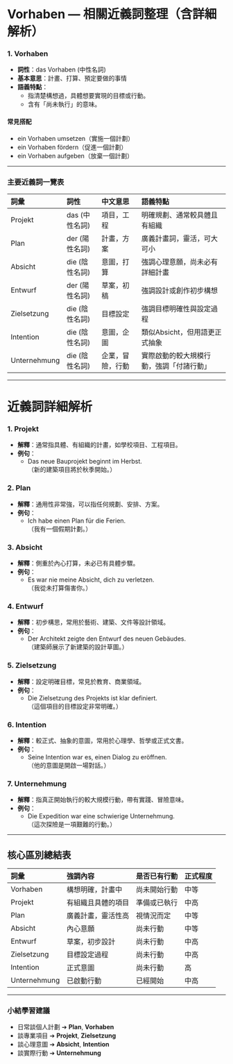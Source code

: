 # Vorhaben — 相關近義詞整理（含詳細解析）

### 1. Vorhaben

- **詞性**：das Vorhaben (中性名詞)
- **基本意思**：計畫、打算、預定要做的事情
- **語義特點**：
  - 指清楚構想過，具體想要實現的目標或行動。
  - 含有「尚未執行」的意味。

#### 常見搭配
- ein Vorhaben umsetzen（實施一個計劃）
- ein Vorhaben fördern（促進一個計劃）
- ein Vorhaben aufgeben（放棄一個計劃）

---

### 主要近義詞一覽表

| 詞彙           | 詞性            | 中文意思       | 語義特點 |
|:--------------|:----------------|:--------------|:--------|
| Projekt        | das (中性名詞)   | 項目，工程     | 明確規劃、通常較具體且有組織 |
| Plan           | der (陽性名詞)   | 計畫，方案     | 廣義計畫詞，靈活，可大可小 |
| Absicht        | die (陰性名詞)   | 意圖，打算     | 強調心理意願，尚未必有詳細計畫 |
| Entwurf        | der (陽性名詞)   | 草案，初稿     | 強調設計或創作初步構想 |
| Zielsetzung    | die (陰性名詞)   | 目標設定       | 強調目標明確性與設定過程 |
| Intention      | die (陰性名詞)   | 意圖，企圖     | 類似Absicht，但用語更正式抽象 |
| Unternehmung   | die (陰性名詞)   | 企業，冒險，行動 | 實際啟動的較大規模行動，強調「付諸行動」 |

---

# 近義詞詳細解析

### 1. Projekt

- **解釋**：通常指具體、有組織的計畫，如學校項目、工程項目。
- **例句**：
  - Das neue Bauprojekt beginnt im Herbst.  
    （新的建築項目將於秋季開始。）

### 2. Plan

- **解釋**：通用性非常強，可以指任何規劃、安排、方案。
- **例句**：
  - Ich habe einen Plan für die Ferien.  
    （我有一個假期計劃。）

### 3. Absicht

- **解釋**：側重於內心打算，未必已有具體步驟。
- **例句**：
  - Es war nie meine Absicht, dich zu verletzen.  
    （我從未打算傷害你。）

### 4. Entwurf

- **解釋**：初步構思，常用於藝術、建築、文件等設計領域。
- **例句**：
  - Der Architekt zeigte den Entwurf des neuen Gebäudes.  
    （建築師展示了新建築的設計草圖。）

### 5. Zielsetzung

- **解釋**：設定明確目標，常見於教育、商業領域。
- **例句**：
  - Die Zielsetzung des Projekts ist klar definiert.  
    （這個項目的目標設定非常明確。）

### 6. Intention

- **解釋**：較正式、抽象的意圖，常用於心理學、哲學或正式文書。
- **例句**：
  - Seine Intention war es, einen Dialog zu eröffnen.  
    （他的意圖是開啟一場對話。）

### 7. Unternehmung

- **解釋**：指真正開始執行的較大規模行動，帶有實踐、冒險意味。
- **例句**：
  - Die Expedition war eine schwierige Unternehmung.  
    （這次探險是一項艱難的行動。）

---

## 核心區別總結表

| 詞彙         | 強調內容         | 是否已有行動 | 正式程度 |
|:------------|:----------------|:------------|:--------|
| Vorhaben     | 構想明確，計畫中     | 尚未開始行動  | 中等     |
| Projekt      | 有組織且具體的項目   | 準備或已執行  | 中高     |
| Plan         | 廣義計畫，靈活性高   | 視情況而定   | 中等     |
| Absicht      | 內心意願           | 尚未行動     | 中等     |
| Entwurf      | 草案，初步設計       | 尚未行動     | 中高     |
| Zielsetzung  | 目標設定過程         | 尚未行動     | 中高     |
| Intention    | 正式意圖           | 尚未行動     | 高      |
| Unternehmung | 已啟動行動         | 已經開始     | 中高     |

---

### 小結學習建議

- 日常談個人計劃 ➔ **Plan**, **Vorhaben**
- 談專業項目 ➔ **Projekt**, **Zielsetzung**
- 談心理意圖 ➔ **Absicht**, **Intention**
- 談實際行動 ➔ **Unternehmung**